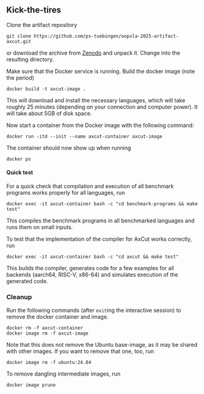 ## Kick-the-tires
Clone the artifact repository

```
git clone https://github.com/ps-tuebingen/oopsla-2025-artifact-axcut.git
```

or download the archive from [Zenodo](https://doi.org/10.5281/zenodo.14597446) and unpack it.
Change into the resulting directory.

Make sure that the Docker service is running.
Build the docker image (note the period)

```
docker build -t axcut-image .
```

This will download and install the necessary languages, which will take roughly 25 minutes (depending on your connection and computer power).
It will take about 5GB of disk space.

Now start a container from the Docker image with the following command:

```
docker run -itd --init --name axcut-container axcut-image
```

The container should now show up when running

```
docker ps
```

#### Quick test
For a quick check that compilation and execution of all benchmark programs works properly for all languages, run

```
docker exec -it axcut-container bash -c "cd benchmark-programs && make test"
```

This compiles the benchmark programs in all benchmarked languages and runs them on small inputs.

To test that the implementation of the compiler for AxCut works correctly, run

```
docker exec -it axcut-container bash -c "cd axcut && make test"
```

This builds the compiler, generates code for a few examples for all backends (aarch64, RISC-V, x86-64) and simulates execution of the generated code.

### Cleanup
Run the following commands (after `exit`ing the interactive session) to remove the docker container and image.

```
docker rm -f axcut-container
docker image rm -f axcut-image
```

Note that this does not remove the Ubuntu base-image, as it may be shared with other images.
If you want to remove that one, too, run

```
docker image rm -f ubuntu:24.04
```

To remove dangling intermediate images, run

```
docker image prune
```
